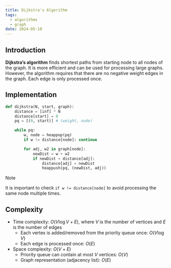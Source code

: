 ```yaml
---
title: Dijkstra's Algorithm
tags:
  - algorithms
  - graph
date: 2024-05-10
---
```


## Introduction

**Dijkstra’s algorithm** finds shortest paths from starting node to all nodes of the graph. It is more efficient and can be used for processing large graphs. However, the algorithm requires that there are no negative weight edges in the graph. Each edge is only processed once.

## Implementation

```py
def dijkstra(N, start, graph):
    distance = [inf] * N
    distance[start] = 0
    pq = [(0, start)] # (weight, node)

    while pq:
        w, node = heappop(pq)
        if w != distance[node]: continue

        for adj, w2 in graph[node]:
            newDist = w + w2
            if newDist < distance[adj]:
                distance[adj] = newDist
                heappush(pq, (newDist, adj))
```

> [!note]
> It is important to check `if w != distance[node]` to avoid processing the same node multiple times.

## Complexity

- Time complexity: $O(V \log V + E)$, where $V$ is the number of vertices and $E$ is the number of edges
  - Each vertex is added/removed from the priority queue once: $O(V \log V)$
  - Each edge is processed once: $O(E)$
- Space complexity: $O(V + E)$
  - Priority queue can contain at most $V$ vertices: $O(V)$
  - Graph representation (adjacency list): $O(E)$
